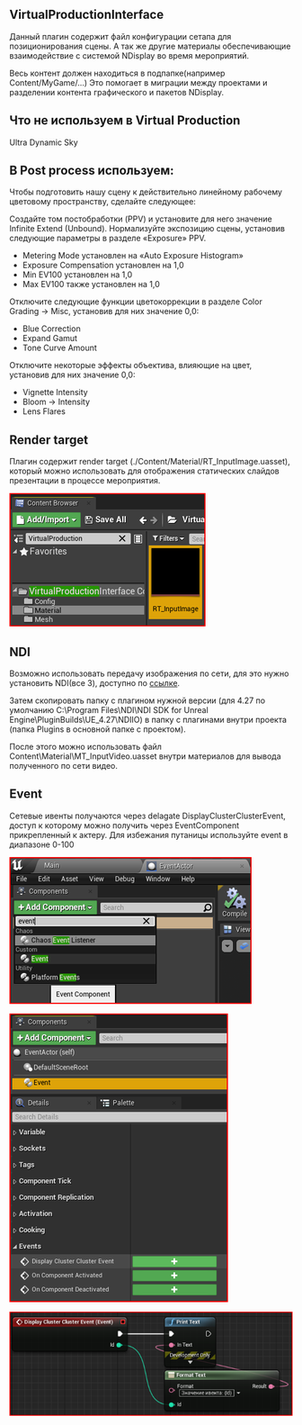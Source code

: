 ## VirtualProductionInterface

Данный плагин содержит файл конфигурации сетапа для позиционирования сцены. А так же другие материалы обеспечивающие взаимодействие с системой NDisplay во время мероприятий.

Весь контент должен находиться в подпапке(например Content/MyGame/…) Это помогает в миграции между проектами и разделении контента графического и пакетов NDisplay.

## Что не используем в Virtual Production

Ultra Dynamic Sky

## В Post process используем:
Чтобы подготовить нашу сцену к действительно линейному рабочему цветовому пространству, сделайте следующее:

Создайте том постобработки (PPV) и установите для него значение Infinite Extend (Unbound).
Нормализуйте экспозицию сцены, установив следующие параметры в разделе «Exposure» PPV.
* Metering Mode установлен на «Auto Exposure Histogram»
* Exposure Compensation установлен на 1,0
* Min EV100 установлен на 1,0
* Max EV100 также установлен на 1,0

Отключите следующие функции цветокоррекции в разделе Color Grading -> Misc, установив для них значение 0,0:
* Blue Correction
* Expand Gamut
* Tone Curve Amount


Отключите некоторые эффекты объектива, влияющие на цвет, установив для них значение 0,0:

* Vignette Intensity
* Bloom -> Intensity
* Lens Flares

## Render target

Плагин содержит render target (./Content/Material/RT_InputImage.uasset), который можно использовать для отображения статических слайдов презентации в процессе мероприятия.

![RT_InputImage.uasset](/docs/RenderTarget.png)

## NDI

Возможно использовать передачу изображения по сети, для это нужно установить NDI(все 3), доступно по [ссылке](https://drive.google.com/drive/folders/1LPjtdLZqGwoN8tVWBuq9wtrwLebodtgI?usp=share_link).

Затем скопировать папку c плагином нужной версии (для 4.27 по умолчанию C:\Program Files\NDI\NDI SDK for Unreal Engine\PluginBuilds\UE_4.27\NDIIO) в папку с плагинами внутри проекта (папка Plugins в основной папке с проектом). 

После этого можно использовать файл Content\Material\MT_InputVideo.uasset внутри материалов для вывода полученного по сети видео.

## Event

Сетевые ивенты получаются через delagate DisplayClusterClusterEvent, доступ к которому можно получить через EventComponent прикрепленный к актеру. Для избежания путаницы используйте event в диапазоне 0-100

![EventComponent](/docs/AddEventComponent.png)

![DisplayClusterClusterEvent](/docs/Delegate.png)

![UseDelagate](/docs/UseEvent.png)

